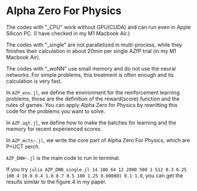 # Alpha Zero For Physics

The codes with "_CPU" work without GPU(CUDA) and can run even in Apple Silicon PC. (I have checked in my M1 Macbook Air.)

The codes with "_single" are not parallelized in multi-process, while they finishes their calculation in about 20min per single AZfP trial (in my M1 Macbook Air).

The codes with "_woNN" use small memory and do not use the neural networks. For simple problems, this treatment is often enough and its calculation is very fast.

In ``AZP_env.jl``, we define the environment for the reinforcement learning problems, those are the definition of the reward(score) function and the rules of games. You can apply Alpha Zero for Physics by rewritting this code for the problems you want to solve.

In ``AZP.agt.jl``, we define how to make the batches for learning and the memory for recent experienced scores.

In ``AZP_mcts~.jl``, we write the core part of Alpha Zero For Physics, which are P+UCT serch.

``AZP_DNN~.jl`` is the main code to run in terminal. 


If you try ``julia AZP_DNN_single.jl 14 100 64 12 2000 500 1 512 0.3 0.25 100 4 10.0 0.4 1.0 0.7 0.5 100 1.25 0.000001 0.1 1.0``, you can get the results similar to the figure.4 in my paper.
